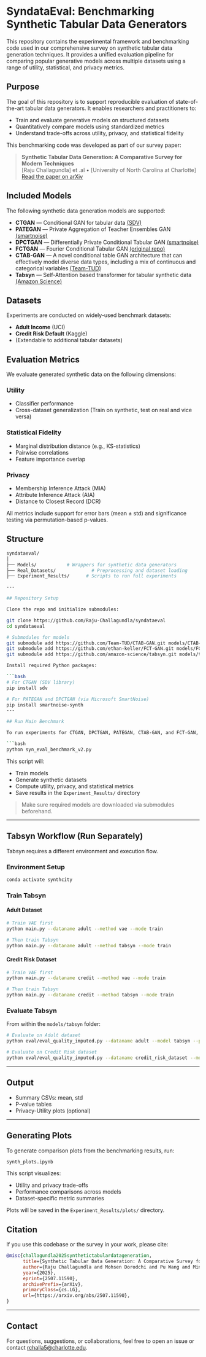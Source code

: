 # SyndataEval: Benchmarking Synthetic Tabular Data Generators

This repository contains the experimental framework and benchmarking code used in our comprehensive survey on synthetic tabular data generation techniques. It provides a unified evaluation pipeline for comparing popular generative models across multiple datasets using a range of utility, statistical, and privacy metrics.

## Purpose

The goal of this repository is to support reproducible evaluation of state-of-the-art tabular data generators. It enables researchers and practitioners to:
- Train and evaluate generative models on structured datasets
- Quantitatively compare models using standardized metrics
- Understand trade-offs across utility, privacy, and statistical fidelity

This benchmarking code was developed as part of our survey paper:

> **Synthetic Tabular Data Generation: A Comparative Survey for Modern Techniques**  
> [Raju Challagundla] et .al • [University of North Carolina at Charlotte]  
> [Read the paper on arXiv](https://www.arxiv.org/abs/2507.11590)

## Included Models

The following synthetic data generation models are supported:

- **CTGAN** — Conditional GAN for tabular data [(SDV)](https://github.com/sdv-dev/CTGAN)
- **PATEGAN** — Private Aggregation of Teacher Ensembles GAN [(smartnoise)](https://github.com/opendp/smartnoise-sdk)
- **DPCTGAN** — Differentially Private Conditional Tabular GAN [(smartnoise)](https://github.com/opendp/smartnoise-sdk)
- **FCTGAN** — Fourier Conditional Tabular GAN [(original repo)](https://github.com/ethan-keller/FCT-GAN)
- **CTAB-GAN** — A novel conditional table GAN architecture that can effectively model diverse data types, including a mix of continuous and categorical variables [(Team-TUD)](https://github.com/Team-TUD/CTAB-GAN.git)
- **Tabsyn** — Self-Attention based transformer for tabular synthetic data [(Amazon Science)](https://github.com/amazon-science/tabsyn)


## Datasets

Experiments are conducted on widely-used benchmark datasets:
- **Adult Income** (UCI)
- **Credit Risk Default** (Kaggle)
- (Extendable to additional tabular datasets)

## Evaluation Metrics

We evaluate generated synthetic data on the following dimensions:

### Utility
- Classifier performance 
- Cross-dataset generalization (Train on synthetic, test on real and vice versa)

### Statistical Fidelity
- Marginal distribution distance (e.g., KS-statistics)
- Pairwise correlations
- Feature importance overlap

### Privacy
- Membership Inference Attack (MIA)
- Attribute Inference Attack (AIA)
- Distance to Closest Record (DCR)

All metrics include support for error bars (mean ± std) and significance testing via permutation-based p-values.

## Structure

```bash
syndataeval/
│
├── Models/           # Wrappers for synthetic data generators
├── Real_Datasets/             # Preprocessing and dataset loading
├── Experiment_Results/      # Scripts to run full experiments

---

## Repository Setup

Clone the repo and initialize submodules:

git clone https://github.com/Raju-Challagundla/syndataeval
cd syndataeval

# Submodules for models
git submodule add https://github.com/Team-TUD/CTAB-GAN.git models/CTAB-GAN
git submodule add https://github.com/ethan-keller/FCT-GAN.git models/FCT-GAN-main
git submodule add https://github.com/amazon-science/tabsyn.git models/tabsyn

Install required Python packages:

```bash
# For CTGAN (SDV library)
pip install sdv

# For PATEGAN and DPCTGAN (via Microsoft SmartNoise)
pip install smartnoise-synth
---

## Run Main Benchmark

To run experiments for CTGAN, DPCTGAN, PATEGAN, CTAB-GAN, and FCT-GAN, use:

```bash
python syn_eval_benchmark_v2.py
```

This script will:
- Train models
- Generate synthetic datasets
- Compute utility, privacy, and statistical metrics
- Save results in the `Experiment_Results/` directory

> Make sure required models are downloaded via submodules beforehand.

---

## Tabsyn Workflow (Run Separately)

Tabsyn requires a different environment and execution flow.

### Environment Setup

```bash
conda activate synthcity
```

### Train Tabsyn

#### Adult Dataset

```bash
# Train VAE first
python main.py --dataname adult --method vae --mode train

# Then train Tabsyn
python main.py --dataname adult --method tabsyn --mode train
```

#### Credit Risk Dataset

```bash
# Train VAE first
python main.py --dataname credit --method vae --mode train

# Then train Tabsyn
python main.py --dataname credit --method tabsyn --mode train
```

### Evaluate Tabsyn

From within the `models/tabsyn` folder:

```bash
# Evaluate on Adult dataset
python eval/eval_quality_imputed.py --dataname adult --model tabsyn --path synthetic/adult/tabsyn.csv

# Evaluate on Credit Risk dataset
python eval/eval_quality_imputed.py --dataname credit_risk_dataset --model tabsyn --path synthetic/credit_risk_dataset/tabsyn.csv
```

---

## Output

- Summary CSVs: mean, std
- P-value tables
- Privacy-Utility plots (optional)

---
## Generating Plots

To generate comparison plots from the benchmarking results, run:

```bash
synth_plots.ipynb
```

This script visualizes:
- Utility and privacy trade-offs
- Performance comparisons across models
- Dataset-specific metric summaries

Plots will be saved in the `Experiment_Results/plots/` directory.

## Citation

If you use this codebase or the survey in your work, please cite:

```bibtex
@misc{challagundla2025synthetictabulardatageneration,
      title={Synthetic Tabular Data Generation: A Comparative Survey for Modern Techniques}, 
      author={Raju Challagundla and Mohsen Dorodchi and Pu Wang and Minwoo Lee},
      year={2025},
      eprint={2507.11590},
      archivePrefix={arXiv},
      primaryClass={cs.LG},
      url={https://arxiv.org/abs/2507.11590}, 
}
```

---

## Contact

For questions, suggestions, or collaborations, feel free to open an issue or contact [rchalla5@charlotte.edu](mailto:rchalla5@charlotte.edu).